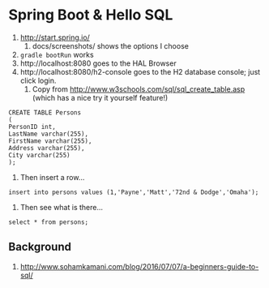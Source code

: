
# Spring Boot & Hello SQL

1. http://start.spring.io/
   1. docs/screenshots/ shows the options I choose
1. `gradle bootRun` works
1. http://localhost:8080 goes to the HAL Browser
1. http://localhost:8080/h2-console goes to the H2 database console; just click login.
   1. Copy from http://www.w3schools.com/sql/sql_create_table.asp (which has a nice try it yourself feature!)
~~~~~
CREATE TABLE Persons
(
PersonID int,
LastName varchar(255),
FirstName varchar(255),
Address varchar(255),
City varchar(255)
);
~~~~~
  1. Then insert a row...
~~~~~
insert into persons values (1,'Payne','Matt','72nd & Dodge','Omaha');
~~~~~
  1. Then see what is there...
~~~~~
select * from persons;
~~~~~  




## Background
1. http://www.sohamkamani.com/blog/2016/07/07/a-beginners-guide-to-sql/
